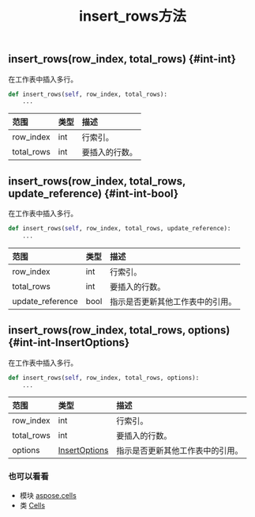 ﻿---
title: insert_rows方法
second_title: Aspose.Cells for Python via .NET API 参考资料
description:
type: docs
weight: 730
url: /zh/python-net/aspose.cells/cells/insert_rows/
is_root: false
---
##  insert_rows(row_index, total_rows) {#int-int}
在工作表中插入多行。



```python
def insert_rows(self, row_index, total_rows):
    ...
```


|范围|类型|描述|
| :- | :- | :- |
| row_index | int |行索引。|
| total_rows | int |要插入的行数。|


##  insert_rows(row_index, total_rows, update_reference) {#int-int-bool}
在工作表中插入多行。



```python
def insert_rows(self, row_index, total_rows, update_reference):
    ...
```


|范围|类型|描述|
| :- | :- | :- |
| row_index | int |行索引。|
| total_rows | int |要插入的行数。|
| update_reference | bool |指示是否更新其他工作表中的引用。|


##  insert_rows(row_index, total_rows, options) {#int-int-InsertOptions}
在工作表中插入多行。



```python
def insert_rows(self, row_index, total_rows, options):
    ...
```


|范围|类型|描述|
| :- | :- | :- |
| row_index | int |行索引。|
| total_rows | int |要插入的行数。|
| options | [InsertOptions](/cells/zh/python-net/aspose.cells/insertoptions) |指示是否更新其他工作表中的引用。|



### 也可以看看
* 模块 [aspose.cells](../../)
* 类 [Cells](/cells/zh/python-net/aspose.cells/cells)

